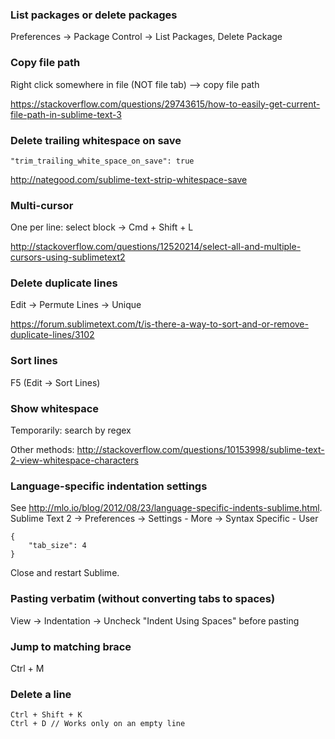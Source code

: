 ### List packages or delete packages

Preferences -> Package Control -> List Packages, Delete Package


### Copy file path

Right click somewhere in file (NOT file tab) --> copy file path

https://stackoverflow.com/questions/29743615/how-to-easily-get-current-file-path-in-sublime-text-3


### Delete trailing whitespace on save

```
"trim_trailing_white_space_on_save": true
```

http://nategood.com/sublime-text-strip-whitespace-save


### Multi-cursor

One per line: select block -> Cmd + Shift + L

http://stackoverflow.com/questions/12520214/select-all-and-multiple-cursors-using-sublimetext2


### Delete duplicate lines

Edit -> Permute Lines -> Unique

https://forum.sublimetext.com/t/is-there-a-way-to-sort-and-or-remove-duplicate-lines/3102


### Sort lines

F5 (Edit -> Sort Lines)


### Show whitespace

Temporarily: search by regex

Other methods: http://stackoverflow.com/questions/10153998/sublime-text-2-view-whitespace-characters


### Language-specific indentation settings

See http://mlo.io/blog/2012/08/23/language-specific-indents-sublime.html. Sublime Text 2 -> Preferences -> Settings - More -> Syntax Specific - User

```
{
    "tab_size": 4
}
```

Close and restart Sublime.


### Pasting verbatim (without converting tabs to spaces)

View -> Indentation -> Uncheck "Indent Using Spaces" before pasting


### Jump to matching brace

Ctrl + M


### Delete a line

```
Ctrl + Shift + K
Ctrl + D // Works only on an empty line
```